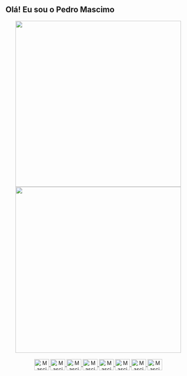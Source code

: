 ## Olá! Eu sou o Pedro Mascimo

<div align="center">
  <a href="https://github.com/Mascimo">
  <img width="450" src="https://github-readme-stats.vercel.app/api?username=Mascimo&show_icons=true&theme=dracula&include_all_commits=true&count_private=true"/>
  <img width="450" src="https://github-readme-stats.vercel.app/api/top-langs/?username=Mascimo&layout=compact&langs_count=7&theme=dracula"/>
</div>

<div align="center"><br>
  
  <img align="center" alt="Mascimo-Js" height="30" width="40" src="https://cdn.jsdelivr.net/gh/devicons/devicon/icons/javascript/javascript-plain.svg" />
  <img align="center" alt="Mascimo-HTML" height="30" width="40" src="https://cdn.jsdelivr.net/gh/devicons/devicon/icons/html5/html5-original.svg" />
  <img align="center" alt="Mascimo-CSS" height="30" width="40" src="https://cdn.jsdelivr.net/gh/devicons/devicon/icons/css3/css3-original.svg" />
  <img align="center" alt="Mascimo-React" height="30" width="40" src="https://cdn.jsdelivr.net/gh/devicons/devicon/icons/react/react-original.svg" />
  <img align="center" alt="Mascimo-NodeJs" height="30" width="40" src="https://cdn.jsdelivr.net/gh/devicons/devicon/icons/nodejs/nodejs-original.svg" />
  <img align="center" alt="Mascimo-C" height="30" width="40" src="https://cdn.jsdelivr.net/gh/devicons/devicon/icons/c/c-plain.svg" />
  <img align="center" alt="Mascimo-Cplus" height="30" width="40" src="https://cdn.jsdelivr.net/gh/devicons/devicon/icons/cplusplus/cplusplus-plain.svg" />
  <img align="center" alt="Mascimo-Cplus" height="30" width="40" src="https://cdn.jsdelivr.net/gh/devicons/devicon/icons/wordpress/wordpress-plain.svg" />  
</div>
  
  ##
